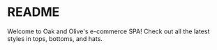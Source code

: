 # README

Welcome to Oak and Olive's e-commerce SPA!
Check out all the latest styles in tops, bottoms, and hats.


